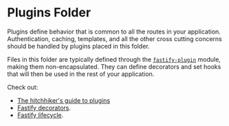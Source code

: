 # Plugins Folder

Plugins define behavior that is common to all the routes in your application. Authentication, caching, templates, and
all the other cross cutting concerns should be handled by plugins placed in this folder.

Files in this folder are typically defined through the
[`fastify-plugin`](https://github.com/fastify/fastify-plugin) module, making them non-encapsulated. They can define
decorators and set hooks that will then be used in the rest of your application.

Check out:

* [The hitchhiker's guide to plugins](https://www.fastify.io/docs/latest/Plugins-Guide/)
* [Fastify decorators](https://www.fastify.io/docs/latest/Decorators/).
* [Fastify lifecycle](https://www.fastify.io/docs/latest/Lifecycle/).
